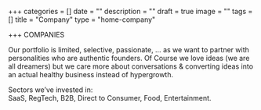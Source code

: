 +++
categories = []
date = ""
description = ""
draft = true
image = ""
tags = []
title = "Company"
type = "home-company"

+++
COMPANIES

Our portfolio is limited, selective, passionate, … as we want to partner with personalities who are authentic founders. Of Course we love ideas (we are all dreamers) but we care more about conversations & converting ideas into an actual healthy business instead of hypergrowth.

Sectors we’ve invested in:  
SaaS, RegTech, B2B, Direct to Consumer, Food, Entertainment.
